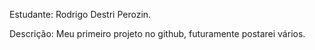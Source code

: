 Estudante: Rodrigo Destri Perozin.

Descrição: Meu primeiro projeto no github, futuramente postarei vários.
